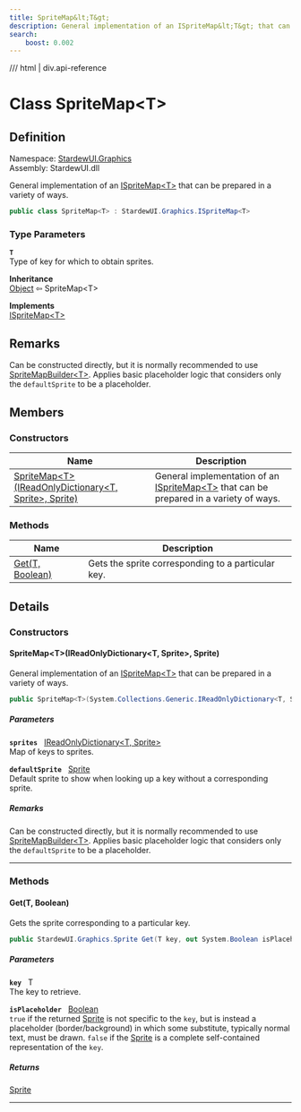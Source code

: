 ```yaml
---
title: SpriteMap&lt;T&gt;
description: General implementation of an ISpriteMap&lt;T&gt; that can be prepared in a variety of ways.
search:
    boost: 0.002
---
```


<link rel="stylesheet" href="/StardewUI/stylesheets/reference.css" />

/// html | div.api-reference

# Class SpriteMap&lt;T&gt;

## Definition

<div class="api-definition" markdown>

Namespace: [StardewUI.Graphics](index.md)  
Assembly: StardewUI.dll  

</div>

General implementation of an [ISpriteMap&lt;T&gt;](ispritemap-1.md) that can be prepared in a variety of ways.

```cs
public class SpriteMap<T> : StardewUI.Graphics.ISpriteMap<T>
```

### Type Parameters

**`T`**  
Type of key for which to obtain sprites.


**Inheritance**  
[Object](https://learn.microsoft.com/en-us/dotnet/api/system.object) ⇦ SpriteMap&lt;T&gt;

**Implements**  
[ISpriteMap&lt;T&gt;](ispritemap-1.md)

## Remarks

Can be constructed directly, but it is normally recommended to use [SpriteMapBuilder&lt;T&gt;](spritemapbuilder-1.md). Applies basic placeholder logic that considers only the `defaultSprite` to be a placeholder.

## Members

### Constructors

 | Name | Description |
| --- | --- |
| [SpriteMap&lt;T&gt;(IReadOnlyDictionary&lt;T, Sprite&gt;, Sprite)](#spritemaptireadonlydictionaryt-sprite-sprite) | General implementation of an [ISpriteMap&lt;T&gt;](ispritemap-1.md) that can be prepared in a variety of ways. | 

### Methods

 | Name | Description |
| --- | --- |
| [Get(T, Boolean)](#gett-boolean) | Gets the sprite corresponding to a particular key. | 

## Details

### Constructors

#### SpriteMap&lt;T&gt;(IReadOnlyDictionary&lt;T, Sprite&gt;, Sprite)

General implementation of an [ISpriteMap&lt;T&gt;](ispritemap-1.md) that can be prepared in a variety of ways.

```cs
public SpriteMap<T>(System.Collections.Generic.IReadOnlyDictionary<T, StardewUI.Graphics.Sprite> sprites, StardewUI.Graphics.Sprite defaultSprite);
```

##### Parameters

**`sprites`** &nbsp; [IReadOnlyDictionary&lt;T, Sprite&gt;](https://learn.microsoft.com/en-us/dotnet/api/system.collections.generic.ireadonlydictionary-2)  
Map of keys to sprites.

**`defaultSprite`** &nbsp; [Sprite](sprite.md)  
Default sprite to show when looking up a key without a corresponding sprite.

##### Remarks

Can be constructed directly, but it is normally recommended to use [SpriteMapBuilder&lt;T&gt;](spritemapbuilder-1.md). Applies basic placeholder logic that considers only the `defaultSprite` to be a placeholder.

-----

### Methods

#### Get(T, Boolean)

Gets the sprite corresponding to a particular key.

```cs
public StardewUI.Graphics.Sprite Get(T key, out System.Boolean isPlaceholder);
```

##### Parameters

**`key`** &nbsp; T  
The key to retrieve.

**`isPlaceholder`** &nbsp; [Boolean](https://learn.microsoft.com/en-us/dotnet/api/system.boolean)  
`true` if the returned [Sprite](sprite.md) is not specific to the `key`, but is instead a placeholder (border/background) in which some substitute, typically normal text, must be drawn. `false` if the [Sprite](sprite.md) is a complete self-contained representation of the `key`.

##### Returns

[Sprite](sprite.md)

-----


